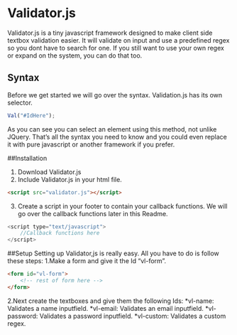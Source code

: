 # Validator.js
Validator.js is a tiny javascript framework designed to make client side textbox validation easier. It will validate on input and use a predefined regex so you dont have to search for one. If you still want to use your own regex or expand on the system, you can do that too.

## Syntax
Before we get started we will go over the syntax. Validation.js has its own selector.
```javascript
Val("#IdHere");
```

As you can see you can select an element using this method, not unlike JQuery. That’s all the syntax you need to know and you could even replace it with pure javascript or another framework if you prefer.

##Installation
1. Download Validator.js
2. Include Validator.js in your html file.
```html
<script src="validator.js"></script>
```
3. Create a script in your footer to contain your callback functions. We will go over the callback functions later in this Readme.
```javascript
<script type="text/javascript">
    //Callback functions here                
</script>
```

##Setup
Setting up Validator,js is really easy. All you have to do is follow these steps:
1.Make a form and give it the Id “vl-form”.
```html
<form id="vl-form">
    <!-- rest of form here -->
</form>
```
2.Next create the textboxes and give them the following Ids:
    *vl-name: Validates a name inputfield.
    *vl-email: Validates an email inputfield.
    *vl-password: Validates a password inputfield.
    *vl-custom: Validates a custom regex.
